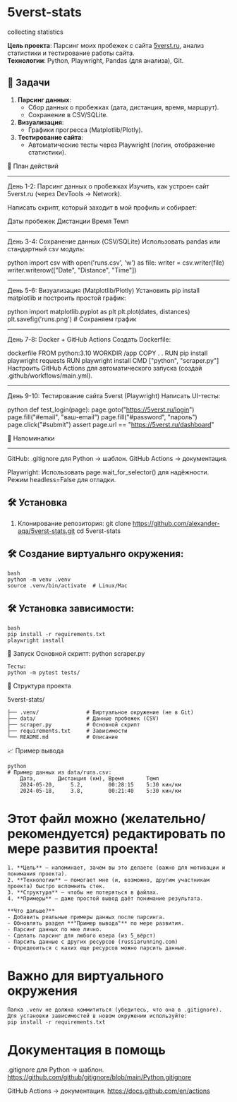 # 5verst-stats
collecting statistics

**Цель проекта**: Парсинг моих пробежек с сайта [5verst.ru](https://5verst.ru), анализ статистики и тестирование работы сайта.  
**Технологии**: Python, Playwright, Pandas (для анализа), Git.

## 📌 Задачи
1. **Парсинг данных**:
   - Сбор данных о пробежках (дата, дистанция, время, маршрут).
   - Сохранение в CSV/SQLite.
2. **Визуализация**:
   - Графики прогресса (Matplotlib/Plotly).
3. **Тестирование сайта**:
   - Автоматические тесты через Playwright (логин, отображение статистики).


📅 План действий
***************************************************************
День 1-2: Парсинг данных о пробежках
Изучить, как устроен сайт 5verst.ru (через DevTools → Network).

Написать скрипт, который заходит в мой профиль и собирает:

Даты пробежек
Дистанции
Время
Темп

***************************************************************
День 3-4: Сохранение данных (CSV/SQLite)
Использовать pandas или стандартный csv модуль:

python
import csv
with open('runs.csv', 'w') as file:
    writer = csv.writer(file)
    writer.writerow(["Date", "Distance", "Time"])

***************************************************************
День 5-6: Визуализация (Matplotlib/Plotly)
Установить pip install matplotlib и построить простой график:

python
import matplotlib.pyplot as plt
plt.plot(dates, distances)
plt.savefig('runs.png')  # Сохраняем график

***************************************************************
День 7-8: Docker + GitHub Actions
Создать Dockerfile:

dockerfile
FROM python:3.10
WORKDIR /app
COPY . .
RUN pip install playwright requests
RUN playwright install
CMD ["python", "scraper.py"]
Настроить GitHub Actions для автоматического запуска (создай .github/workflows/main.yml).

***************************************************************
День 9-10: Тестирование сайта 5verst (Playwright)
Написать UI-тесты:

python
def test_login(page):
    page.goto("https://5verst.ru/login")
    page.fill("#email", "ваш-email")
    page.fill("#password", "пароль")
    page.click("#submit")
    assert page.url == "https://5verst.ru/dashboard"


🚀 Напоминалки 
***************************************************************
GitHub:
.gitignore для Python → шаблон.
GitHub Actions → документация.

Playwright:
Использовать page.wait_for_selector() для надёжности.
Режим headless=False для отладки.


## 🛠 Установка
1. Клонирование репозитория:
   git clone https://github.com/alexander-aqa/5verst-stats.git
   cd 5verst-stats


## 🛠 Создание виртуальнго окружения:

	bash
	python -m venv .venv
	source .venv/bin/activate  # Linux/Mac


## 🛠 Установка зависимости:

	bash
	pip install -r requirements.txt
	playwright install

🚀 Запуск
	Основной скрипт:
	python scraper.py

	Тесты:
	python -m pytest tests/


📂 Структура проекта

5verst-stats/

	├── .venv/               # Виртуальное окружение (не в Git)
	├── data/                # Данные пробежек (CSV)
	├── scraper.py           # Основной скрипт
	├── requirements.txt     # Зависимости
	└── README.md            # Описание

📈 Пример вывода

	python
	# Пример данных из data/runs.csv:
		Дата,		Дистанция (км), Время		Темп
		2024-05-20, 	5.2, 		00:28:15	5:30 кин/км
		2024-05-18, 	3.8,		00:21:40 	5:30 кин/км


# Этот файл можно (желательно/рекомендуется) редактировать по мере развития проекта!

	1. **Цель** — напоминает, зачем вы это делаете (важно для мотивации и понимания проекта).  
	2. **Технологии** — помогает мне (и, возможно, другим участникам проекта) быстро вспомнить стек.  
	3. **Структура** — чтобы не потеряться в файлах.  
	4. **Примеры** — даже простой вывод даёт понимание результата.  

	**Что дальше?**  
	- Добавить реальные примеры данных после парсинга.  
	- Обновлять раздел **"Пример вывода"** по мере развития.
	- Парсинг данных по мне лично.
	- Сделать парсинг для любого юзера (из 5_вёрст)
	- Парсить данные с других ресурсов (russiarunning.com)
	- Опредеоиться с кахих еще ресурсов можно парсить данные.


# Важно для виртуального окружения

	Папка .venv не должна коммититься (убедитесь, что она в .gitignore).
	Для установки зависимостей в новом окружении используйте:
	pip install -r requirements.txt

# Документация в помощь
.gitignore для Python → шаблон.   https://github.com/github/gitignore/blob/main/Python.gitignore

GitHub Actions → документация.   https://docs.github.com/en/actions
